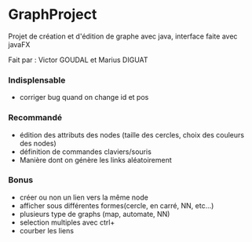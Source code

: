 # GraphProject
Projet de création et d'édition de graphe avec java, interface faite avec javaFX

Fait par : Victor GOUDAL et Marius DIGUAT

### Indisplensable
 - corriger bug quand on change id et pos

### Recommandé
 - édition des attributs des nodes (taille des cercles, choix des couleurs des nodes)
 - définition de commandes claviers/souris
 - Manière dont on génère les links aléatoirement

### Bonus
 - créer ou non un lien vers la même node
 - afficher sous différentes formes(cercle, en carré, NN, etc...)
 - plusieurs type de graphs (map, automate, NN)
 - selection multiples avec ctrl+
 - courber les liens